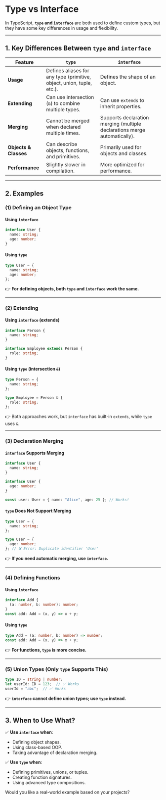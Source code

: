 # Type vs Interface

In TypeScript, **`type` and `interface`** are both used to define custom types, but they have some key differences in usage and flexibility.  

---

## **1. Key Differences Between `type` and `interface`**

| Feature | `type` | `interface` |
|---------|--------|------------|
| **Usage** | Defines aliases for any type (primitive, object, union, tuple, etc.). | Defines the shape of an object. |
| **Extending** | Can use intersection (`&`) to combine multiple types. | Can use `extends` to inherit properties. |
| **Merging** | Cannot be merged when declared multiple times. | Supports declaration merging (multiple declarations merge automatically). |
| **Objects & Classes** | Can describe objects, functions, and primitives. | Primarily used for objects and classes. |
| **Performance** | Slightly slower in compilation. | More optimized for performance. |

---

## **2. Examples**
### **(1) Defining an Object Type**
#### **Using `interface`**
```ts
interface User {
  name: string;
  age: number;
}
```
#### **Using `type`**
```ts
type User = {
  name: string;
  age: number;
};
```
👉 **For defining objects, both `type` and `interface` work the same.**

---

### **(2) Extending**
#### **Using `interface` (extends)**
```ts
interface Person {
  name: string;
}

interface Employee extends Person {
  role: string;
}
```
#### **Using `type` (intersection `&`)**
```ts
type Person = {
  name: string;
};

type Employee = Person & {
  role: string;
};
```
👉 Both approaches work, but `interface` has built-in `extends`, while `type` uses `&`.

---

### **(3) Declaration Merging**
#### **`interface` Supports Merging**
```ts
interface User {
  name: string;
}

interface User {
  age: number;
}

const user: User = { name: "Alice", age: 25 }; // Works!
```
#### **`type` Does Not Support Merging**
```ts
type User = {
  name: string;
};

type User = {
  age: number;
}; // ❌ Error: Duplicate identifier 'User'
```
👉 **If you need automatic merging, use `interface`.**

---

### **(4) Defining Functions**
#### **Using `interface`**
```ts
interface Add {
  (a: number, b: number): number;
}
const add: Add = (x, y) => x + y;
```
#### **Using `type`**
```ts
type Add = (a: number, b: number) => number;
const add: Add = (x, y) => x + y;
```
👉 **For functions, `type` is more concise.**

---

### **(5) Union Types (Only `type` Supports This)**
```ts
type ID = string | number;
let userId: ID = 123;  // ✅ Works
userId = "abc";  // ✅ Works
```
👉 **`interface` cannot define union types; use `type` instead.**

---

## **3. When to Use What?**
✅ **Use `interface` when**:
- Defining object shapes.
- Using class-based OOP.
- Taking advantage of declaration merging.

✅ **Use `type` when**:
- Defining primitives, unions, or tuples.
- Creating function signatures.
- Using advanced type compositions.

Would you like a real-world example based on your projects?